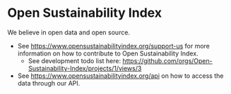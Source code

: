 # Open Sustainability Index

We believe in open data and open source.

- See https://www.opensustainabilityindex.org/support-us for more information on how to contribute to Open Sustainability Index.
  - See development todo list here: https://github.com/orgs/Open-Sustainability-Index/projects/1/views/3
- See https://www.opensustainabilityindex.org/api on how to access the data through our API.
